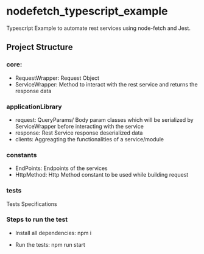 # nodefetch_typescript_example

Typescript Example to automate rest services using node-fetch and Jest.

## Project Structure

### core: 
- RequestWrapper: Request Object
- ServiceWrapper: Method to interact with the rest service and returns the response data

### applicationLibrary
- request: QueryParams/ Body param classes which will be serialized by ServiceWrapper before interacting with the service
- response: Rest Service response deserialized data
- clients: Aggreagting the functionalities of a service/module

### constants
- EndPoints: Endpoints of the services
- HttpMethod: Http Method constant to be used while building request

### __tests__
Tests Specifications

### Steps to run the test
- Install all dependencies: 
npm i

- Run the tests:
npm run start
